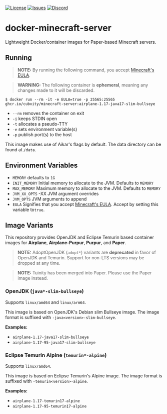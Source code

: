 [![License](https://img.shields.io/github/license/Cubxity/docker-minecraft-server?style=flat-square)](LICENSE)
[![Issues](https://img.shields.io/github/issues/Cubxity/docker-minecraft-server?style=flat-square)](https://github.com/Cubxity/docker-minecraft-server/issues)
[![Discord](https://img.shields.io/badge/join-discord-blue?style=flat-square)](https://discord.gg/kDDhqJmPpA)

# docker-minecraft-server

Lightweight Docker/container images for Paper-based Minecraft servers.

## Running

> **NOTE:** By running the following command, you accept [Minecraft's EULA](https://www.minecraft.net/en-us/eula).

> **WARNING:** The following container is **ephemeral**, meaning any changes made to it will be discarded.

```shell
$ docker run --rm -it -e EULA=true -p 25565:25565 ghcr.io/cubxity/minecraft-server:airplane-1.17-java17-slim-bullseye
```

- `--rm` removes the container on exit
- `-i` keeps STDIN open
- `-t` allocates a pseudo-TTY
- `-e` sets environment variable(s)
- `-p` publish port(s) to the host

This image makes use of Aikar's flags by default. The data directory can be found at `/data`.

## Environment Variables

- `MEMORY` defaults to `1G`
- `INIT_MEMORY` Initial memory to allocate to the JVM. Defaults to `MEMORY`
- `MAX_MEMORY` Maximum memory to allocate to the JVM. Defaults to `MEMORY`
- `JVM_XX_OPTS` -XX JVM argument overrides
- `JVM_OPTS` JVM arguments to append
- `EULA` Signifies that you accept [Minecraft's EULA](https://www.minecraft.net/en-us/eula). Accept by setting this
  variable to`true`.

## Image Variants

This repository provides OpenJDK and Eclipse Temurin based container images for **Airplane**, **Airplane-Purpur**,
**Purpur**, and **Paper**.

> **NOTE:** AdoptOpenJDK (`adopt*`) variants are **deprecated** in favor of OpenJDK and Temurin.
> Support for non-LTS versions may be dropped at any time.

> **NOTE:** Tuinity has been merged into Paper. Please use the Paper image instead.

### OpenJDK (`java*-slim-bullseye`)

Supports `linux/amd64` and `linux/arm64`.

This image is based on OpenJDK's Debian slim Bullseye image. The image format is suffixed
with `-java<version>-slim-bullseye`.

**Examples:**

- `airplane-1.17-java17-slim-bullseye`
- `airplane-1.17-95-java17-slim-bullseye`

### Eclipse Temurin Alpine (`temurin*-alpine`)

Supports `linux/amd64`.

This image is based on Eclipse Temurin's Alpine image. The image format is suffixed with `-temurin<version>-alpine`.

**Examples:**

- `airplane-1.17-temurin17-alpine`
- `airplane-1.17-95-temurin17-alpine`
